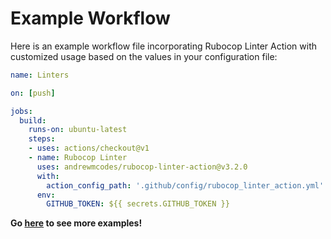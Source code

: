 # Example Workflow

Here is an example workflow file incorporating Rubocop Linter Action with customized usage based on the values in your configuration file:

```yaml
name: Linters

on: [push]

jobs:
  build:
    runs-on: ubuntu-latest
    steps:
    - uses: actions/checkout@v1
    - name: Rubocop Linter
      uses: andrewmcodes/rubocop-linter-action@v3.2.0
      with:
        action_config_path: '.github/config/rubocop_linter_action.yml' # Note: this is the default location
      env:
        GITHUB_TOKEN: ${{ secrets.GITHUB_TOKEN }}
```

**Go [here](https://github.com/handcars/rubocop-linter-action-playground/blob/master/.github/workflows) to see more examples!**
